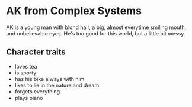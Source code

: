 # AK from Complex Systems

AK is a young man with blond hair, a big, almost everytime smiling mouth, and unbelievable eyes. He's too good for this world, but a little bit messy.

## Character traits

* loves tea
* is sporty
* has his bike always with him
* likes to lie in the nature and dream
* forgets everything
* plays piano